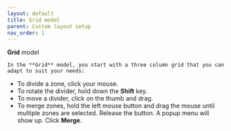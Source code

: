 ```yaml
---
layout: default
title: Grid model
parent: Custom layout setup
nav_order: 1
---
```

**Grid** model

    In the **Grid** model, you start with a three column grid that you can adapt to suit your needs:

   - To divide a zone, click your mouse.
   - To rotate the divider, hold down the **Shift** key.
   - To move a divider, click on the thumb and drag.
   - To merge zones, hold the left mouse button and drag the mouse until multiple zones are selected. Release the button. A popup menu will show up. Click **Merge**.